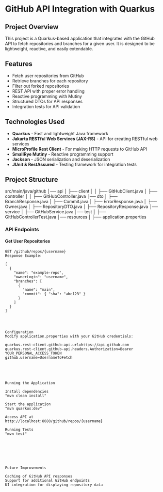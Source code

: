 # GitHub API Integration with Quarkus

## Project Overview

This project is a Quarkus-based application that integrates with the GitHub API to fetch repositories and branches for a given user. It is designed to be lightweight, reactive, and easily extendable.

## Features

- Fetch user repositories from GitHub
- Retrieve branches for each repository
- Filter out forked repositories
- REST API with proper error handling
- Reactive programming with Mutiny
- Structured DTOs for API responses
- Integration tests for API validation

## Technologies Used

- **Quarkus** - Fast and lightweight Java framework
- **Jakarta RESTful Web Services (JAX-RS)** - API for creating RESTful web services
- **MicroProfile Rest Client** - For making HTTP requests to GitHub API
- **SmallRye Mutiny** - Reactive programming support
- **Jackson** - JSON serialization and deserialization
- **JUnit & RestAssured** - Testing framework for integration tests

## Project Structure

src/main/java/github │── api │ ├── client │ │ ├── GitHubClient.java │ ├── controller │ │ ├── GitHubController.java │── dto │ ├── BranchResponse.java │ ├── Commit.java │ ├── ErrorResponse.java │ ├── Owner.java │ ├── RepositoryDTO.java │ ├── RepositoryResponse.java │── service │ ├── GitHubService.java │── test │ ├── GitHubControllerTest.java │── resources │ ├── application.properties


### API Endpoints

#### Get User Repositories
```http
GET /github/repos/{username}
Response Example:

[
  {
    "name": "example-repo",
    "ownerLogin": "username",
    "branches": [
      {
        "name": "main",
        "commit": { "sha": "abc123" }
      }
    ]
  }
]




Configuration
Modify application.properties with your GitHub credentials:

quarkus.rest-client.github-api.url=https://api.github.com
quarkus.rest-client.github-api.headers.Authorization=Bearer YOUR_PERSONAL_ACCESS_TOKEN
github.username=UsernameToFetch





Running the Application

Install dependencies
"mvn clean install"

Start the application
"mvn quarkus:dev"

Access API at
http://localhost:8080/github/repos/{username}

Running Tests
"mvn test"







Future Improvements

Caching of GitHub API responses
Support for additional GitHub endpoints
UI integration for displaying repository data
